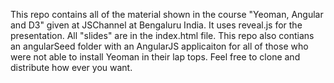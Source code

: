 This repo contains all of the material shown in the course "Yeoman, Angular and D3" given at JSChannel at Bengaluru India.
It uses reveal.js for the presentation. All "slides" are in the index.html file.
This repo also contians an angularSeed folder with an AngularJS applicaiton for all of those who were not able to install Yeoman
in their lap tops. 
Feel free to clone and distribute how ever you want.
